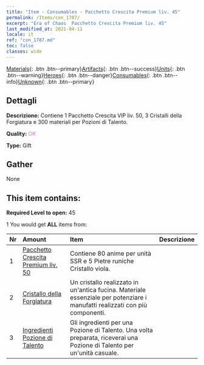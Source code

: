 ```yaml
---
title: "Item - Consumables - Pacchetto Crescita Premium liv. 45"
permalink: /Items/con_1787/
excerpt: "Era of Chaos  Pacchetto Crescita Premium liv. 45"
last_modified_at: 2021-04-11
locale: it
ref: "con_1787.md"
toc: false
classes: wide
---
```

 [Materials](/it/Items/){: .btn .btn--primary}[Artifacts](/it/Items/Artifacts/){: .btn .btn--success}[Units](/it/Items/Units/){: .btn .btn--warning}[Heroes](/it/Items/Heroes/){: .btn .btn--danger}[Consumables](/it/Items/Consumables/){: .btn .btn--info}[Unknown](/it/Items/Unknown/){: .btn .btn--primary}

## Dettagli
 **Descrizione:** Contiene 1 Pacchetto Crescita VIP liv. 50, 3 Cristalli della Forgiatura e 300 materiali per Pozioni di Talento.

 **Quality:** <span style="color: #DA70D6">OK</span>

 **Type:** Gift

## Gather

  None

## This item contains:

 **Required Level to open:** 45

 1 You would get **ALL** items  from:

  | Nr | Amount |     Item    | Descrizione |
  |:---|:-------|:------------|:-----------:|
  | 1 | [Pacchetto Crescita Premium liv. 50](/it/Items/con_1788/) | Contiene 80 anime per unità SSR e 5 Pietre runiche Cristallo viola. | 
  | 2 | [Cristallo della Forgiatura](/it/Items/art_189/) | Un cristallo realizzato in un'antica fucina. Materiale essenziale per potenziare i manufatti realizzati con più componenti. | 
  | 3 | [Ingredienti Pozione di Talento](/it/Items/con_1120/) | Gli ingredienti per una Pozione di Talento. Una volta preparata, riceverai una Pozione di Talento per un'unità casuale. | 
